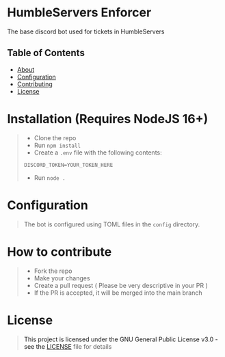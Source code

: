 # HumbleServers Enforcer
 The base discord bot used for tickets in HumbleServers

## Table of Contents

- [About](#installation)
- [Configuration](#configuration)
- [Contributing](#how-to-contribute)
- [License](#license)

# Installation (Requires NodeJS 16+) <a name = installation>
> * Clone the repo
> * Run `npm install`
> * Create a `.env` file with the following contents:
>
> ```env
> DISCORD_TOKEN=YOUR_TOKEN_HERE
> ```
>
> * Run `node .`

# Configuration <a name = configuration>
> The bot is configured using TOML files in the `config` directory.


# How to contribute <a name = how-to-contribute>
> * Fork the repo
> * Make your changes
> * Create a pull request ( Please be very descriptive in your PR )
> * If the PR is accepted, it will be merged into the main branch

# License <a name = license>
> This project is licensed under the GNU General Public License v3.0 - see the [LICENSE](LICENSE) file for details

